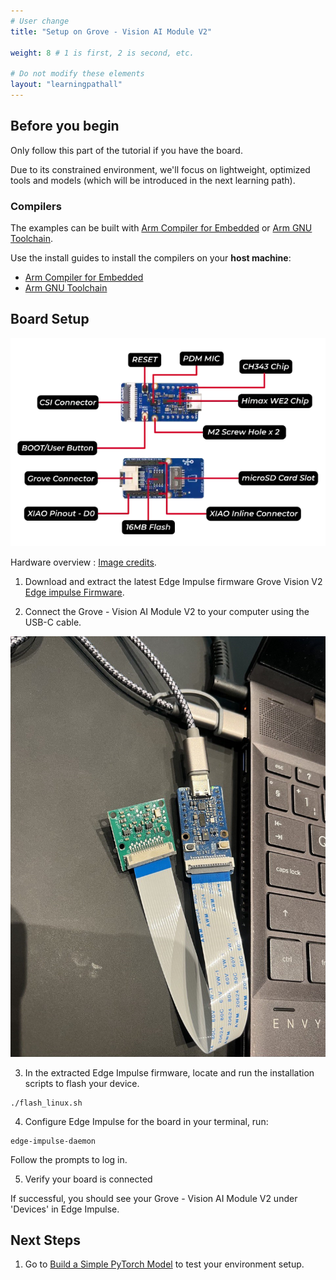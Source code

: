 ```yaml
---
# User change
title: "Setup on Grove - Vision AI Module V2"

weight: 8 # 1 is first, 2 is second, etc.

# Do not modify these elements
layout: "learningpathall"
---
```

## Before you begin 
Only follow this part of the tutorial if you have the board. 

Due to its constrained environment, we'll focus on lightweight, optimized tools and models (which will be introduced in the next learning path).


### Compilers 

The examples can be built with [Arm Compiler for Embedded](https://developer.arm.com/Tools%20and%20Software/Arm%20Compiler%20for%20Embedded) or [Arm GNU Toolchain](https://developer.arm.com/Tools%20and%20Software/GNU%20Toolchain). 


Use the install guides to install the compilers on your **host machine**:
- [Arm Compiler for Embedded](/install-guides/armclang/)
- [Arm GNU Toolchain](/install-guides/gcc/arm-gnu)


## Board Setup 

![Hardware Overview #center](Overview.png)

Hardware overview : [Image credits](https://wiki.seeedstudio.com/grove_vision_ai_v2/). 

1. Download and extract the latest Edge Impulse firmware
Grove Vision V2 [Edge impulse Firmware](https://cdn.edgeimpulse.com/firmware/seeed-grove-vision-ai-module-v2.zip). 


2. Connect the Grove - Vision AI Module V2 to your computer using the USB-C cable. 

![Board connection](Connect.png)


3. In the extracted Edge Impulse firmware, locate and run the installation scripts to flash your device. 

```console
./flash_linux.sh
```

4. Configure Edge Impulse for the board
in your terminal, run:

```console
edge-impulse-daemon
```
Follow the prompts to log in.

5. Verify your board is connected

If successful, you should see your Grove - Vision AI Module V2 under 'Devices' in Edge Impulse.


## Next Steps
1. Go to [Build a Simple PyTorch Model](/learning-paths/microcontrollers/introduction-to-tinyml-on-arm/build-model-8.md) to test your environment setup.

